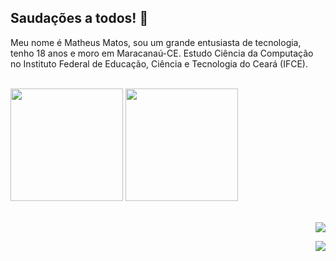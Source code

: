## Saudações a todos! 👋

Meu nome é Matheus Matos, sou um grande entusiasta de tecnologia, tenho 18 anos e moro em Maracanaú-CE. Estudo Ciência da Computação no Instituto Federal de Educação, Ciência e Tecnologia do Ceará (IFCE).



<br>

<!-- GITHUB STATUS -->
<div align="left">
  <img height="180em" src="https://github-readme-stats.vercel.app/api?username=Matheusmatos2916&show_icons=true&theme=dracula&include_all_commits=true&count_private=true"/>
  <img height="180em" src="https://github-readme-stats.vercel.app/api/top-langs/?username=Matheusmatos2916&layout=compact&langs_count=7&theme=dracula"/>

  <!-- TEMAS: dark, radical, merko, gruvbox, tokyonight, onedark, cobalt, synthwave, highcontrast, dracula -->
</div>

<br>

<!-- REDES SOCIAIS -->
<div align="right">
 

  <a href="https://www.linkedin.com/in/matheus-matos-b478871b9/" target="_blank"><img src="https://is3-ssl.mzstatic.com/image/thumb/Purple126/v4/69/fe/d7/69fed716-fe70-9b1e-3701-4128f6333f58/AppIcon-0-1x_U007emarketing-0-7-0-85-220.png/64x64bb.png" target="_blank"></a>  
  
  ![](https://visitor-badge.glitch.me/badge?page_id=Matheusmatos2916)
</div>



